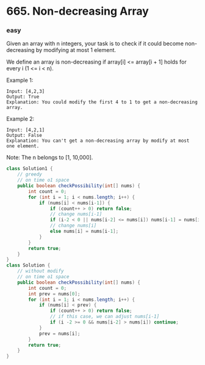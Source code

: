 # 665. Non-decreasing Array
### easy

Given an array with n integers, your task is to check if it could become non-decreasing by modifying at most 1 element.

We define an array is non-decreasing if array[i] <= array[i + 1] holds for every i (1 <= i < n).

Example 1:
```
Input: [4,2,3]
Output: True
Explanation: You could modify the first 4 to 1 to get a non-decreasing array.

```
Example 2:

```
Input: [4,2,1]
Output: False
Explanation: You can't get a non-decreasing array by modify at most one element.

```

Note: The n belongs to [1, 10,000].


```Java
class Solution1 {
    // greedy
    // on time o1 space
    public boolean checkPossibility(int[] nums) {
        int count = 0;
        for (int i = 1; i < nums.length; i++) {
            if (nums[i] < nums[i-1]) {
                if (count++ > 0) return false;
                // change nums[i-1]
                if (i-2 < 0 || nums[i-2] <= nums[i]) nums[i-1] = nums[i];
                // change nums[i]
                else nums[i] = nums[i-1];
            }
        }
        return true;
    }
}
class Solution {
    // without modify
    // on time o1 space
    public boolean checkPossibility(int[] nums) {
        int count = 0;
        int prev = nums[0];
        for (int i = 1; i < nums.length; i++) {
            if (nums[i] < prev) {
                if (count++ > 0) return false;
                // if this case, we can adjust nums[i-1]
                if (i -2 >= 0 && nums[i-2] > nums[i]) continue;
            }
            prev = nums[i];
        }
        return true; 
    }
}
```